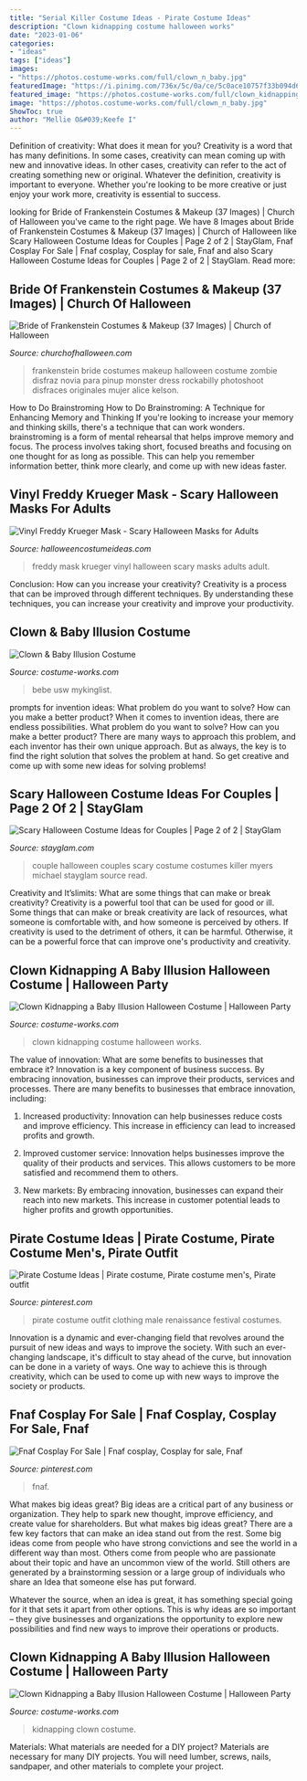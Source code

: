 ```yaml
---
title: "Serial Killer Costume Ideas - Pirate Costume Ideas"
description: "Clown kidnapping costume halloween works"
date: "2023-01-06"
categories:
- "ideas"
tags: ["ideas"]
images:
- "https://photos.costume-works.com/full/clown_n_baby.jpg"
featuredImage: "https://i.pinimg.com/736x/5c/0a/ce/5c0ace10757f33b094d693852dfd2fcd.jpg"
featured_image: "https://photos.costume-works.com/full/clown_kidnapping_baby.jpg"
image: "https://photos.costume-works.com/full/clown_n_baby.jpg"
ShowToc: true
author: "Mellie O&#039;Keefe I"
---
```



Definition of creativity: What does it mean for you?
Creativity is a word that has many definitions. In some cases, creativity can mean coming up with new and innovative ideas. In other cases, creativity can refer to the act of creating something new or original. Whatever the definition, creativity is important to everyone. Whether you're looking to be more creative or just enjoy your work more, creativity is essential to success.

	

		
looking for Bride of Frankenstein Costumes &amp; Makeup (37 Images) | Church of Halloween you've came to the right page. We have 8 Images about Bride of Frankenstein Costumes &amp; Makeup (37 Images) | Church of Halloween like Scary Halloween Costume Ideas for Couples | Page 2 of 2 | StayGlam, Fnaf Cosplay For Sale | Fnaf cosplay, Cosplay for sale, Fnaf and also Scary Halloween Costume Ideas for Couples | Page 2 of 2 | StayGlam. Read more:
		
    
## Bride Of Frankenstein Costumes &amp; Makeup (37 Images) | Church Of Halloween

<img loading=lazy src="http://www.churchofhalloween.com/wp-content/gallery/bride-of-frankenstein-costumes/bride-of-frankenstein-costumes.png" onerror="this.onerror=null;this.src='https://tse2.mm.bing.net/th?id=OIP.5FCD7wLWrfI4ciW7YV64YgHaLH&amp;pid=15.1';" alt="Bride of Frankenstein Costumes &amp; Makeup (37 Images) | Church of Halloween">

_Source: churchofhalloween.com_

>frankenstein bride costumes makeup halloween costume zombie disfraz novia para pinup monster dress rockabilly photoshoot disfraces originales mujer alice kelson. 

	

How to Do Brainstroming
How to Do Brainstroming: A Technique for Enhancing Memory and Thinking
If you're looking to increase your memory and thinking skills, there's a technique that can work wonders. brainstroming is a form of mental rehearsal that helps improve memory and focus. The process involves taking short, focused breaths and focusing on one thought for as long as possible. This can help you remember information better, think more clearly, and come up with new ideas faster.

    
## Vinyl Freddy Krueger Mask - Scary Halloween Masks For Adults

<img loading=lazy src="http://images.halloweencostumeideas.com/products/8869/2-1-155480/vinyl-freddy-krueger-mask.jpg" onerror="this.onerror=null;this.src='https://tse2.mm.bing.net/th?id=OIP.MyIkuad7Fx-YfnG9xfkj2QHaKl&amp;pid=15.1';" alt="Vinyl Freddy Krueger Mask - Scary Halloween Masks for Adults">

_Source: halloweencostumeideas.com_

>freddy mask krueger vinyl halloween scary masks adults adult. 

	

Conclusion: How can you increase your creativity?
Creativity is a process that can be improved through different techniques. By understanding these techniques, you can increase your creativity and improve your productivity.

    
## Clown &amp; Baby Illusion Costume

<img loading=lazy src="https://photos.costume-works.com/full/clown_n_baby.jpg" onerror="this.onerror=null;this.src='https://tse4.mm.bing.net/th?id=OIP.L-C1DyBsr43iayw-dtmaJAHaLO&amp;pid=15.1';" alt="Clown &amp; Baby Illusion Costume">

_Source: costume-works.com_

>bebe usw mykinglist. 

	

prompts for invention ideas: What problem do you want to solve? How can you make a better product?
When it comes to invention ideas, there are endless possibilities. What problem do you want to solve? How can you make a better product? There are many ways to approach this problem, and each inventor has their own unique approach. But as always, the key is to find the right solution that solves the problem at hand. So get creative and come up with some new ideas for solving problems!

    
## Scary Halloween Costume Ideas For Couples | Page 2 Of 2 | StayGlam

<img loading=lazy src="https://stayglam.com/wp-content/uploads/2017/09/roixu-resize.jpg" onerror="this.onerror=null;this.src='https://tse3.mm.bing.net/th?id=OIP.hYjdl7um8VSWceljt15a9gHaHa&amp;pid=15.1';" alt="Scary Halloween Costume Ideas for Couples | Page 2 of 2 | StayGlam">

_Source: stayglam.com_

>couple halloween couples scary costume costumes killer myers michael stayglam source read. 

	

Creativity and It’slimits: What are some things that can make or break creativity?
Creativity is a powerful tool that can be used for good or ill. Some things that can make or break creativity are lack of resources, what someone is comfortable with, and how someone is perceived by others. If creativity is used to the detriment of others, it can be harmful. Otherwise, it can be a powerful force that can improve one's productivity and creativity.

    
## Clown Kidnapping A Baby Illusion Halloween Costume | Halloween Party

<img loading=lazy src="https://photos.costume-works.com/full/clown_kidnapping_baby.jpg" onerror="this.onerror=null;this.src='https://tse1.mm.bing.net/th?id=OIP.n9dKIpftYHS9RlAD_-nYVAHaP8&amp;pid=15.1';" alt="Clown Kidnapping a Baby Illusion Halloween Costume | Halloween Party">

_Source: costume-works.com_

>clown kidnapping costume halloween works. 

	

The value of innovation: What are some benefits to businesses that embrace it?
Innovation is a key component of business success. By embracing innovation, businesses can improve their products, services and processes. There are many benefits to businesses that embrace innovation, including: 
1. Increased productivity: Innovation can help businesses reduce costs and improve efficiency. This increase in efficiency can lead to increased profits and growth.

2. Improved customer service: Innovation helps businesses improve the quality of their products and services. This allows customers to be more satisfied and recommend them to others.

3. New markets: By embracing innovation, businesses can expand their reach into new markets. This increase in customer potential leads to higher profits and growth opportunities.

    
## Pirate Costume Ideas | Pirate Costume, Pirate Costume Men&#039;s, Pirate Outfit

<img loading=lazy src="https://i.pinimg.com/736x/5c/0a/ce/5c0ace10757f33b094d693852dfd2fcd.jpg" onerror="this.onerror=null;this.src='https://tse2.mm.bing.net/th?id=OIP.gsp8i0NIJ1ylSUUEXrofLQHaLH&amp;pid=15.1';" alt="Pirate Costume Ideas | Pirate costume, Pirate costume men&#039;s, Pirate outfit">

_Source: pinterest.com_

>pirate costume outfit clothing male renaissance festival costumes. 

	

Innovation is a dynamic and ever-changing field that revolves around the pursuit of new ideas and ways to improve the society. With such an ever-changing landscape, it's difficult to stay ahead of the curve, but innovation can be done in a variety of ways. One way to achieve this is through creativity, which can be used to come up with new ways to improve the society or products.

    
## Fnaf Cosplay For Sale | Fnaf Cosplay, Cosplay For Sale, Fnaf

<img loading=lazy src="https://i.pinimg.com/736x/d5/cd/bc/d5cdbcef22b839331cd80274a793ef1d.jpg" onerror="this.onerror=null;this.src='https://tse1.mm.bing.net/th?id=OIP.2U_EI8Jw3wFfnIxZfN_oPgAAAA&amp;pid=15.1';" alt="Fnaf Cosplay For Sale | Fnaf cosplay, Cosplay for sale, Fnaf">

_Source: pinterest.com_

>fnaf. 

	

What makes big ideas great?
Big ideas are a critical part of any business or organization. They help to spark new thought, improve efficiency, and create value for shareholders. But what makes big ideas great? There are a few key factors that can make an idea stand out from the rest.
Some big ideas come from people who have strong convictions and see the world in a different way than most. Others come from people who are passionate about their topic and have an uncommon view of the world. Still others are generated by a brainstorming session or a large group of individuals who share an Idea that someone else has put forward.

Whatever the source, when an idea is great, it has something special going for it that sets it apart from other options. This is why ideas are so important – they give businesses and organizations the opportunity to explore new possibilities and find new ways to improve their operations or products.

    
## Clown Kidnapping A Baby Illusion Halloween Costume | Halloween Party

<img loading=lazy src="https://photos.costume-works.com/full/clown_kidnapping_baby1.jpg" onerror="this.onerror=null;this.src='https://tse2.mm.bing.net/th?id=OIP._r4g60lgyebZ3VuEae1emAHaJ3&amp;pid=15.1';" alt="Clown Kidnapping a Baby Illusion Halloween Costume | Halloween Party">

_Source: costume-works.com_

>kidnapping clown costume. 

	

Materials: What materials are needed for a DIY project?
Materials are necessary for many DIY projects. You will need lumber, screws, nails, sandpaper, and other materials to complete your project.

